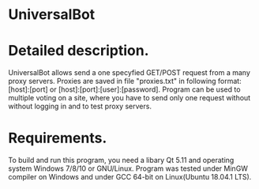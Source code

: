 # UniversalBot

# Detailed description.
UniversalBot allows send a one specyfied GET/POST request from a many proxy servers.
Proxies are saved in file "proxies.txt" in following format: [host]:[port] or [host]:[port]:[user]:[password].
Program can be used to multiple voting on a site, where you have to send only one request without without logging in and to test proxy servers.

# Requirements.
To build and run this program, you need a libary Qt 5.11 and operating system Windows 7/8/10 or GNU/Linux. 
Program was tested under MinGW compiler on Windows and under GCC 64-bit on Linux(Ubuntu 18.04.1 LTS).